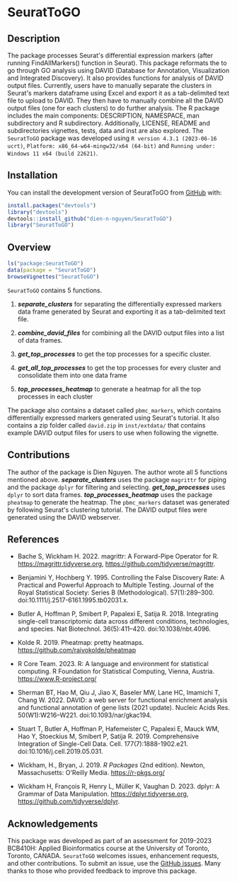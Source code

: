 
<!-- README.md is generated from README.Rmd. Please edit that file -->

# SeuratToGO

## Description
The package processes Seurat's differential expression markers (after running FindAllMarkers() function in Seurat). This package reformats the to go through GO analysis using DAVID (Database for Annotation, Visualization and Integrated Discovery). It also provides functions for analysis of DAVID output files. Currently, users have to manually separate the clusters in Seurat's markers dataframe using Excel and export it as a tab-delimited text file to upload to DAVID. They then have to manually combine all the DAVID output files (one for each clusters) to do further analysis. The R package includes the main components: DESCRIPTION, NAMESPACE, man subdirectory and R subdirectory. Additionally, LICENSE, README and subdirectories vignettes, tests, data and inst are also explored.
The `SeuratToGO` package was developed using `R version 4.3.1 (2023-06-16 ucrt)`, `Platform: x86_64-w64-mingw32/x64 (64-bit)` and `Running under: Windows 11 x64 (build 22621)`.

## Installation

You can install the development version of SeuratToGO from [GitHub](https://github.com/) with:
``` r
install.packages("devtools")
library("devtools")
devtools::install_github("dien-n-nguyen/SeuratToGO")
library("SeuratToGO")
```
## Overview

``` r
ls("package:SeuratToGO")
data(package = "SeuratToGO") 
browseVignettes("SeuratToGO")
```
`SeuratToGO` contains 5 functions.

1.  ***separate_clusters*** for separating the differentially expressed markers data frame generated by Seurat and exporting it as a tab-delimited text file.

2.  ***combine_david_files*** for combining all the DAVID output files into a list of data frames.

3.  ***get_top_processes*** to get the top processes for a specific cluster.

4.  ***get_all_top_processes*** to get the top processes for every cluster and consolidate them into one data frame

5.  ***top_processes_heatmap*** to generate a heatmap for all the top processes in each cluster

The package also contains a dataset called `pbmc_markers`, which contains differentially expressed markers generated using Seurat's tutorial. It also contains a zip folder called `david.zip` in `inst/extdata/` that contains example DAVID output files for users to use when following the vignette.

## Contributions

The author of the package is Dien Nguyen. The author wrote all 5 functions mentioned above. ***separate_clusters*** uses the package `magrittr` for piping and the package `dplyr` for filtering and selecting. ***get_top_processes*** uses `dplyr` to sort data frames. ***top_processes_heatmap*** uses the package `pheatmap` to generate the heatmap. The `pbmc_markers` dataset was generated by following Seurat's clustering tutorial. The DAVID output files were generated using the DAVID webserver.

## References

 - Bache S, Wickham H. 2022. magrittr: A Forward-Pipe Operator for R. https://magrittr.tidyverse.org, https://github.com/tidyverse/magrittr.

 - Benjamini Y, Hochberg Y. 1995. Controlling the False Discovery Rate: A Practical and Powerful Approach to Multiple Testing. Journal of the Royal Statistical Society: Series B (Methodological). 57(1):289–300. doi:10.1111/j.2517-6161.1995.tb02031.x.
   
 - Butler A, Hoffman P, Smibert P, Papalexi E, Satija R. 2018. Integrating single-cell transcriptomic data across different conditions, technologies, and species. Nat Biotechnol. 36(5):411–420. doi:10.1038/nbt.4096.

 - Kolde R. 2019. Pheatmap: pretty heatmaps. https://github.com/raivokolde/pheatmap
 
 - R Core Team. 2023. R: A language and environment for statistical computing. R Foundation for Statistical Computing, Vienna, Austria. https://www.R-project.org/

 - Sherman BT, Hao M, Qiu J, Jiao X, Baseler MW, Lane HC, Imamichi T, Chang W. 2022. DAVID: a web server for functional enrichment analysis and functional annotation of gene lists (2021 update). Nucleic Acids Res. 50(W1):W216–W221. doi:10.1093/nar/gkac194.

 - Stuart T, Butler A, Hoffman P, Hafemeister C, Papalexi E, Mauck WM, Hao Y, Stoeckius M, Smibert P, Satija R. 2019. Comprehensive Integration of Single-Cell Data. Cell. 177(7):1888-1902.e21. doi:10.1016/j.cell.2019.05.031.
 
 - Wickham, H., Bryan, J. 2019. *R Packages* (2nd edition). Newton, Massachusetts: O'Reilly Media. https://r-pkgs.org/

 - Wickham H, François R, Henry L, Müller K, Vaughan D. 2023. dplyr: A Grammar of Data Manipulation. https://dplyr.tidyverse.org, https://github.com/tidyverse/dplyr.

## Acknowledgements

This package was developed as part of an assessment for 2019-2023 BCB410H: Applied Bioinformatics course at the University of Toronto, Toronto, CANADA. `SeuratToGO` welcomes issues, enhancement requests, and other contributions. To submit an issue, use the [GitHub issues](https://github.com/anjalisilva/SeuratToGO/issues). Many thanks to those who provided feedback to improve this package.
